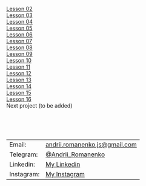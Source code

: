 [Lesson 02](https://brilliantic.github.io/freelancer_homework/lesson_02)<br>
[Lesson 03](https://brilliantic.github.io/freelancer_homework/lesson_03)<br>
[Lesson 04](https://brilliantic.github.io/freelancer_homework/lesson_04)<br>
[Lesson 05](https://brilliantic.github.io/freelancer_homework/lesson_05)<br>
[Lesson 06](https://brilliantic.github.io/freelancer_homework/lesson_06)<br>
[Lesson 07](https://brilliantic.github.io/freelancer_homework/lesson_07)<br>
[Lesson 08](https://brilliantic.github.io/freelancer_homework/lesson_08)<br>
[Lesson 09](https://brilliantic.github.io/freelancer_homework/lesson_09)<br>
[Lesson 10](https://brilliantic.github.io/freelancer_homework/lesson_10)<br>
[Lesson 11](https://brilliantic.github.io/freelancer_homework/lesson_11)<br>
[Lesson 12](https://brilliantic.github.io/freelancer_homework/lesson_12)<br>
[Lesson 13](https://brilliantic.github.io/freelancer_homework/lesson_13)<br>
[Lesson 14](https://brilliantic.github.io/freelancer_homework/lesson_14)<br>
[Lesson 15](https://brilliantic.github.io/freelancer_homework/lesson_15)<br>
[Lesson 16](https://brilliantic.github.io/freelancer_homework/lesson_16)<br>
Next project (to be added)

<br><br><br>

<table>
  <tr>
    <td>Email:</td>
    <td><a href="mailto:andrii.romanenko.js@gmail.com">andrii.romanenko.js@gmail.com</a></td>
  </tr>
  <tr>
    <td>Telegram:</td>
    <td><a href="https://t.me/Andrii_Romanenko">@Andrii_Romanenko</a></td>
  </tr>
  <tr>
    <td>Linkedin:</td>
    <td><a href="https://www.linkedin.com/in/romanenko--andrii/">My Linkedin</a></td>
  </tr>
  <tr>
    <td>Instagram:</td>
    <td><a href="https://www.instagram.com/romanenko_ipo/">My Instagram</a></td>
  </tr>
</table>
